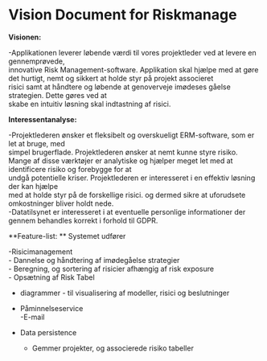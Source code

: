 # Vision Document for Riskmanage
**Visionen:**

 -Applikationen leverer løbende værdi til vores  projektleder ved at levere en gennemprøvede,<br/>
 innovative Risk Management-software.
Applikation skal hjælpe med at gøre det hurtigt, nemt og sikkert at holde styr på projekt associeret <br/>
risici samt at håndtere og løbende at genoverveje imødeses gåelse strategien. Dette gøres ved at <br/>
skabe en intuitiv løsning skal indtastning af risici.   

**Interessentanalyse:**

-Projektlederen ønsker et fleksibelt og overskueligt ERM-software,  som er let at bruge, med<br/> 
simpel brugerflade. Projektlederen ønsker at nemt kunne styre risiko. <br/>
Mange af disse værktøjer er analytiske og  hjælper meget let med at identificere risiko og forebygge for at <br/>
undgå potentielle kriser. Projektlederen er interesseret i en effektiv løsning der kan hjælpe<br/> 
med at holde styr på de forskellige risici. og dermed sikre at uforudsete omkostninger bliver holdt nede.<br/>
-Datatilsynet er interesseret i at eventuelle personlige informationer der gennem behandles korrekt i forhold til GDPR.   

**Feature-list: **
Systemet udfører 

-Risicimanagement<br/>
	- Dannelse og håndtering af imødegåelse strategier<br/>
	- Beregning, og sortering af risicier afhængig af risk exposure<br/>
	- Opsætning af Risk Tabel<br/>
- diagrammer - til visualisering af modeller, risici og  beslutninger<br/>

- Påminnelseservice<br/>
-E-mail <br/>


- Data persistence<br/>
	- Gemmer projekter, og associerede risiko tabeller<br/>

